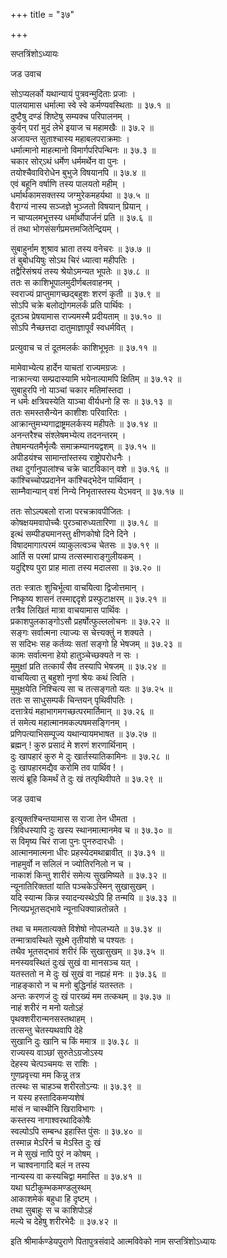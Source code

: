 +++
title = "३७"

+++

सप्तत्रिंशोऽध्यायः  

जड उवाच  

सोऽप्यलर्को यथान्यायं पुत्रवन्मुदिताः प्रजाः  ।  
पालयामास धर्मात्मा स्वे स्वे कर्मण्यवस्थिताः  ॥ ३७.१ ॥  
दुष्टैषु दण्डं शिष्टेषु सम्यक्च परिपालनम्  ।  
कुर्वन् परां मुदं लेभे इयाज च महामखैः  ॥ ३७.२ ॥  
अजायन्त सुताश्चास्य महाबलपराक्रमाः  ।  
धर्मात्मानो माहत्मानो विमार्गपरिपन्थिनः  ॥ ३७.३ ॥  
चकार सोर्ऽथं धर्मेण धर्ममर्थेन वा पुनः  ।  
तयोश्चैवाविरोधेन बुभुजे विषयानपि  ॥ ३७.४ ॥  
एवं बहूनि वर्षाणि तस्य पालयतो महीम्  ।  
धर्मार्थकामसक्तस्य जग्मुरेकमहर्यथा  ॥ ३७.५ ॥  
वैराग्यं नास्य सञ्जज्ञे भुञ्जतो विषयान् प्रियान्  ।  
न चाप्यलमभूत्तस्य धर्मार्थोपार्जनं प्रति  ॥ ३७.६ ॥  
तं तथा भोगसंसर्गप्रमत्तमजितेन्द्रियम्  ।  

सुबाहुर्नाम शुश्राव भ्राता तस्य वनेचरः  ॥ ३७.७ ॥  
तं बुबोधयिषुः सोऽथ चिरं ध्यात्वा महीपतिः  ।  
तद्वैरिसंश्रयं तस्य श्रेयोऽमन्यत भूपतेः  ॥ ३७.८ ॥  
ततः स काशिभूपालमुदीर्णबलवाहनम्  ।  
स्वराज्यं प्राप्तुमागच्छद्बहुशः शरणं कृती  ॥ ३७.९ ॥  
सोऽपि चक्रे बलोद्योगमलर्कं प्रति पार्थिवः  ।  
दूतञ्च प्रेषयामास राज्यमस्मै प्रदीयताम्  ॥ ३७.१० ॥  
सोऽपि नैच्छत्तदा दातुमाज्ञापूर्वं स्वधर्मवित् ।  

प्रत्युवाच च तं दूतमलर्कः काशिभूभृतः  ॥ ३७.११ ॥  

मामेवाभ्येत्य हार्देन याचतां राज्यमग्रजः  ।  
नाक्रान्त्या सम्प्रदास्यामि भयेनाल्पामपि क्षितिम्  ॥ ३७.१२ ॥  
सुबाहुरपि नो याञ्चां चकार मतिमांस्तदा  ।  
न धर्मः क्षत्रियस्येति याञ्चा वीर्यधनो हि सः  ॥ ३७.१३ ॥  
ततः समस्तसैन्येन काशीशः परिवारितः  ।  
आक्रान्तुमभ्यगाद्राष्ट्रमलर्कस्य महीपतेः  ॥ ३७.१४ ॥  
अनन्तरैश्च संश्लेषमभ्येत्य तदनन्तरम्  ।  
तेषामन्यतमैर्भृत्यैः समाक्रम्यानयद्वशम्  ॥ ३७.१५ ॥  
अपीडयंश्च सामान्तांस्तस्य राष्ट्रोपरोधनैः  ।  
तथा दुर्गानुपालांश्च चक्रे चाटविकान् वशे  ॥ ३७.१६ ॥  
कांश्चिच्चोपप्रदानेन कांश्चिद्भेदेन पार्थिवान्  ।  
साम्नैवान्यान् वशं निन्ये निभृतास्तस्य येऽभवन्  ॥ ३७.१७ ॥  

ततः सोऽल्पबलो राजा परचक्रावपीजितः  ।  
कोषक्षयमवापोच्चैः पुरञ्चारुध्यतारिणा  ॥ ३७.१८ ॥  
इत्थं सम्पीड्यमानस्तु क्षीणकोषो दिने दिने  ।  
विषादमागात्परमं व्याकुलत्वञ्च चेतसः  ॥ ३७.१९ ॥  
आर्ति स परमां प्राप्य तत्सस्माराङ्गुलीयकम्  ।  
यदुद्दिश्य पुरा प्राह माता तस्य मदालसा  ॥ ३७.२० ॥  

ततः स्त्रातः शुचिर्भूत्वा वाचयित्वा द्विजोत्तमान्  ।  
निष्कृष्य शासनं तस्माद्ददृशे प्रस्फुटाक्षरम्  ॥ ३७.२१ ॥  
तत्रैव लिखितं मात्रा वाचयामास पार्थिवः  ।  
प्रकाशपुलकाङ्गोऽसौ प्रहर्षोत्फुल्ललोचनः  ॥ ३७.२२ ॥  
सङ्गः सर्वात्मना त्याज्यः स चेत्त्यक्तुं न शक्यते  ।  
स सदिभः सह कर्तव्यः सतां सङ्गो हि भेषजम्  ॥ ३७.२३ ॥  
कामः सर्वात्मना हेयो हातुञ्चेच्छक्यते न सः  ।  
मुमुक्षां प्रति तत्कार्यं सैव तस्यापि भेषजम्  ॥ ३७.२४ ॥  
वाचयित्वा तु बहुशो नृणां श्रेयः कथं त्विति  ।  
मुमुक्षयेति निश्चित्य सा च तत्सङ्गतो यतः  ॥ ३७.२५ ॥  
ततः स साधुसम्पर्कं चिन्तयन् पृथिवीपतिः  ।  
दत्तात्रेयं महाभागमगच्छत्परमार्तिमान्  ॥ ३७.२६ ॥  
तं समेत्य महात्मानमकल्पषमसङ्गिनम्  ।  
प्रणिपत्याभिसम्पूज्य यथान्यायमभाषत  ॥ ३७.२७ ॥  
ब्रह्मन् ! कुरु प्रसादं मे शरणं शरणार्थिनाम्  ।  
दुः खापहारं कुरु मे दुः खार्तस्यातिकामिनः  ॥ ३७.२८ ॥  
दुः खापहारमद्यैव करोमि तव पार्थिव !  ।  
सत्यं ब्रूहि किमर्थं ते दुः खं तत्पृथिवीपते  ॥ ३७.२९ ॥  

जड उवाच  

इत्युक्तश्चिन्तयामास स राजा तेन धीमता  ।  
त्रिविधस्यापि दुः खस्य स्थानमात्मानमेव च  ॥ ३७.३० ॥  
स विमृष्य चिरं राजा पुनः पुनरुदारधीः  ।  
आत्मानमात्मना धीरः प्रहस्येदमथाब्रावीत् ॥ ३७.३१ ॥  
नाहमुर्वो न सलिलं न ज्योतिरनिलो न च  ।  
नाकाशं किन्तु शारीरं समेत्य सुखमिष्यते  ॥ ३७.३२ ॥  
न्यूनातिरिक्ततां याति पञ्चकेऽस्मिन् सुखासुखम्  ।  
यदि स्यान्म किन्न स्यादन्यस्थेऽपि हि तन्मयि  ॥ ३७.३३ ॥  
नित्यप्रभूतसद्भावे न्यूनाधिक्यान्नतोन्नते  ।  

तथा च ममतात्यक्ते विशेषो नोपलभ्यते  ॥ ३७.३४ ॥  
तन्मात्रावस्थिते सूक्ष्मे तृतीयांशे च पश्यतः  ।  
तथैव भूतसद्भावं शरीरं किं सुखासुखम्  ॥ ३७.३५ ॥  
मनस्यवस्थितं दुःखं सुखं वा मानसञ्च यत् ।  
यतस्ततो न मे दुः खं सुखं वा नह्यहं मनः  ॥ ३७.३६ ॥  
नाहङ्कारो न च मनो बुद्धिर्नाहं यतस्ततः  ।  
अन्तः करणजं दुः खं पारख्यं मम तत्कथम्  ॥ ३७.३७ ॥  
नाहं शरीरं न मनो यतोऽहं  
पृथक्शरीरान्मनसस्तथाहम्  ।  
तत्सन्तु चेतस्यथवापि देहे  
सुखानि दुः खानि च किं ममात्र  ॥ ३७.३८ ॥  
राज्यस्य वाञ्छां सुरुतेऽग्रजोऽस्य  
देहस्य चेत्पञ्चमयः स राशिः  ।  
गुणप्रवृत्त्या मम किन्नु तत्र  
तत्स्थः स चाहञ्च शरीरतोऽन्यः  ॥ ३७.३९ ॥  
न यस्य हस्तादिकमप्यशेषं  
मांसं न चास्थीनि खिराविभागः  ।  
कस्तस्य नागाश्वरथादिकोषैः  
स्वल्पोऽपि सम्बन्ध इहास्ति पुंसः  ॥ ३७.४० ॥  
तस्मान्न मेऽरिर्न च मेऽस्ति दुः खं  
न मे सुखं नापि पुरं न कोषम्  ।  
न चाश्वनागादि बलं न तस्य  
नान्यस्य वा कस्यचिद्वा ममास्ति  ॥ ३७.४१ ॥  
यथा घटीकुम्भकमण्डलुस्थम्  
आकाशमेकं बहुधा हि दृष्टम्  ।  
तथा सुबाहुः स च काशिपोऽहं  
मल्ये च देहेषु शरीरभेदैः  ॥ ३७.४२ ॥  

इति श्रीमार्कण्डेयपुराणे पितापुत्रसंवादे आत्मविवेको नाम सप्तत्रिंशोऽध्यायः  
